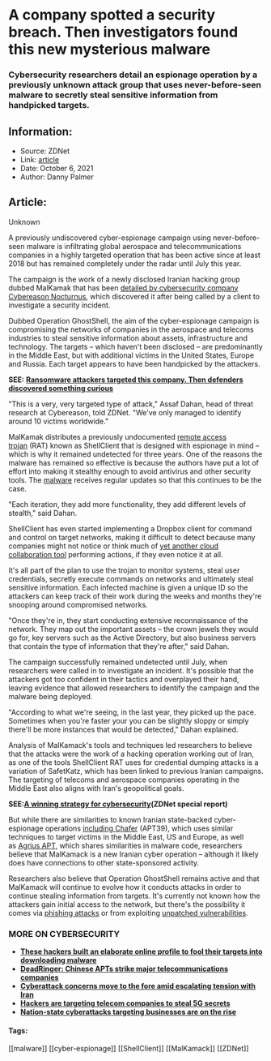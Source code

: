 # A company spotted a security breach. Then investigators found this new mysterious malware
### Cybersecurity researchers detail an espionage operation by a previously unknown attack group that uses never-before-seen malware to secretly steal sensitive information from handpicked targets.

## Information:
+ Source: ZDNet
+ Link: [article](https://www.zdnet.com/article/a-company-spotted-a-security-breach-then-investigators-found-this-new-mysterious-malware/)
+ Date: October 6, 2021
+ Author: Danny Palmer


## Article:
Unknown

A previously undiscovered cyber-espionage campaign using never-before-seen malware is infiltrating global aerospace and telecommunications companies in a highly targeted operation that has been active since at least 2018 but has remained completely under the radar until July this year. 

The campaign is the work of a newly disclosed Iranian hacking group dubbed MalKamak that has been [detailed by cybersecurity company Cybereason Nocturnus](https://www.cybereason.com/blog/operation-ghostshell-novel-rat-targets-global-aerospace-and-telecoms-firms), which discovered it after being called by a client to investigate a security incident.  


Dubbed Operation GhostShell, the aim of the cyber-espionage campaign is compromising the networks of companies in the aerospace and telecoms industries to steal sensitive information about assets, infrastructure and technology. The targets – which haven't been disclosed – are predominantly in the Middle East, but with additional victims in the United States, Europe and Russia. Each target appears to have been handpicked by the attackers. 

**SEE:** [**Ransomware attackers targeted this company. Then defenders discovered something curious**](https://www.zdnet.com/article/ransomware-attackers-targeted-this-company-then-defenders-discovered-something-curious/)

"This is a very, very targeted type of attack," Assaf Dahan, head of threat research at Cybereason, told ZDNet. "We've only managed to identify around 10 victims worldwide."

MalKamak distributes a previously undocumented [remote access trojan](https://www.zdnet.com/article/trojan-malware-the-hidden-cyber-threat-to-your-pc/) (RAT) known as ShellClient that is designed with espionage in mind – which is why it remained undetected for three years. One of the reasons the malware has remained so effective is because the authors have put a lot of effort into making it stealthy enough to avoid antivirus and other security tools. The [malware](https://www.zdnet.com/article/what-is-malware-everything-you-need-to-know-about-viruses-trojans-and-malicious-software/) receives regular updates so that this continues to be the case. 

"Each iteration, they add more functionality, they add different levels of stealth," said Dahan. 






ShellClient has even started implementing a Dropbox client for command and control on target networks, making it difficult to detect because many companies might not notice or think much of [yet another cloud collaboration tool](https://www.zdnet.com/article/unsecured-servers-and-cloud-services-how-remote-work-has-increased-the-attack-surface-that-hackers-can-target/) performing actions, if they even notice it at all.  

It's all part of the plan to use the trojan to monitor systems, steal user credentials, secretly execute commands on networks and ultimately steal sensitive information. Each infected machine is given a unique ID so the attackers can keep track of their work during the weeks and months they're snooping around compromised networks.  

"Once they're in, they start conducting extensive reconnaissance of the network. They map out the important assets – the crown jewels they would go for, key servers such as the Active Directory, but also business servers that contain the type of information that they're after," said Dahan.  

The campaign successfully remained undetected until July, when researchers were called in to investigate an incident. It's possible that the attackers got too confident in their tactics and overplayed their hand, leaving evidence that allowed researchers to identify the campaign and the malware being deployed. 

"According to what we're seeing, in the last year, they picked up the pace. Sometimes when you're faster your you can be slightly sloppy or simply there'll be more instances that would be detected," Dahan explained.  


Analysis of MalKamack's tools and techniques led researchers to believe that the attacks were the work of a hacking operation working out of Iran, as one of the tools ShellClient RAT uses for credential dumping attacks is a variation of SafetKatz, which has been linked to previous Iranian campaigns. The targeting of telecoms and aerospace companies operating in the Middle East also aligns with Iran's geopolitical goals. 

****SEE:**[**A winning strategy for cybersecurity**](http://www.zdnet.com/topic/a-winning-strategy-for-cybersecurity/)**(ZDNet special report)****

But while there are similarities to known Iranian state-backed cyber-espionage operations [including Chafer](https://www.zdnet.com/article/chafer-hacking-group-expands-espionage-operation-with-new-attacks/) (APT39), which uses similar techniques to target victims in the Middle East, US and Europe, as well as [Agrius APT](https://www.zdnet.com/article/iranian-hacking-group-agrius-pretends-to-encrypt-files-for-a-ransom-destroys-it-instead/), which shares similarities in malware code, researchers believe that MalKamack is a new Iranian cyber operation – although it likely does have connections to other state-sponsored activity. 

Researchers also believe that Operation GhostShell remains active and that MalKamack will continue to evolve how it conducts attacks in order to continue stealing information from targets. It's currently not known how the attackers gain initial access to the network, but there's the possibility it comes via [phishing attacks](https://www.zdnet.com/article/what-is-phishing-how-to-protect-yourself-from-scam-emails-and-more/) or from exploiting [unpatched vulnerabilities](https://www.zdnet.com/article/this-one-change-could-protect-your-systems-from-attack-so-why-dont-more-companies-do-it/). 

### **MORE ON CYBERSECURITY**

* [**These hackers built an elaborate online profile to fool their targets into downloading malware**](https://www.zdnet.com/article/these-hackers-posed-as-an-aerobics-instructor-online-to-trick-their-targets-into-downloading-malware/)
* [**DeadRinger: Chinese APTs strike major telecommunications companies**](https://www.zdnet.com/article/deadringer-chinese-apts-strike-major-telecommunications-companies/)
* [**Cyberattack concerns move to the fore amid escalating tension with Iran**](https://www.cnet.com/tech/services-and-software/cyberattack-concerns-move-to-the-fore-amid-escalating-tension-with-iran/)
* [**Hackers are targeting telecom companies to steal 5G secrets**](https://www.zdnet.com/article/hackers-are-targeting-telecoms-companies-to-steal-5g-secrets/)
* [**Nation-state cyberattacks targeting businesses are on the rise**](https://www.zdnet.com/article/nation-state-cyber-attacks-targeting-businesses-are-on-the-rise/)





#### Tags:
[[malware]] [[cyber-espionage]] [[ShellClient]] [[MalKamack]] [[ZDNet]]
